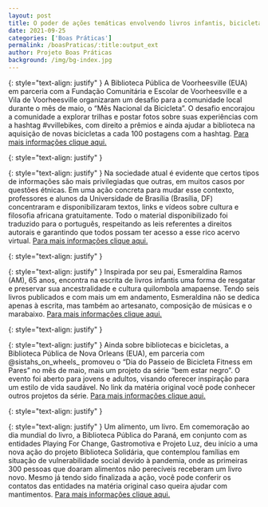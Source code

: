 ```yaml
---
layout: post
title: O poder de ações temáticas envolvendo livros infantis, bicicletas, saúde e cultura afro
date: 2021-09-25
categories: ['Boas Práticas']
permalink: /boasPraticas/:title:output_ext
author: Projeto Boas Práticas
background: /img/bg-index.jpg
---
```

{: style="text-align: justify" }
A Biblioteca Pública de Voorheesville (EUA) em parceria com a Fundação Comunitária e Escolar de Voorheesville e a Vila de Voorheesville organizaram um desafio para a comunidade local durante o mês de maio, o “Mês Nacional da Bicicleta”. O desafio encorajou a comunidade a explorar trilhas e postar fotos sobre suas experiências com a hashtag #vvillebikes, com direito a prêmios e ainda ajudar a biblioteca na aquisição de novas bicicletas a cada 100 postagens com a hashtag.
[Para mais informações clique aqui.](https://altamontenterprise.com/04212021/post-your-bike-journey-get-bikes-library-loan)

{: style="text-align: justify" }


{: style="text-align: justify" }
Na sociedade atual é evidente que certos tipos de informações são mais privilegiadas que outras, em muitos casos por questões étnicas. Em uma ação concreta para mudar esse contexto, professores e alunos da Universidade de Brasília (Brasília, DF) concentraram e disponibilizaram textos, links e vídeos sobre cultura e filosofia africana gratuitamente. Todo o material disponibilizado foi traduzido para o português, respeitando as leis referentes a direitos autorais e garantindo que todos possam ter acesso a esse rico acervo virtual.
[Para mais informações clique aqui.](https://www.correiobraziliense.com.br/diversao-e-arte/2021/04/4918295-biblioteca-virtual-disponibiliza-materiais-sobre-filosofia-e-cultura-afro.html)

{: style="text-align: justify" }


{: style="text-align: justify" }
Inspirada por seu pai, Esmeraldina Ramos (AM), 65 anos, encontra na escrita de livros infantis uma forma de resgatar e preservar sua ancestralidade e cultura quilombola amapaense. Tendo seis livros publicados e com mais um em andamento, Esmeraldina não se dedica apenas à escrita, mas também ao artesanato, composição de músicas e o marabaixo.
[Para mais informações clique aqui.](https://g1.globo.com/ap/amapa/noticia/2021/04/18/me-descobri-escritora-de-livro-infantil-diz-quilombola-que-se-inspira-na-cultura-da-amazonia.ghtml)

{: style="text-align: justify" }


{: style="text-align: justify" }
Ainda sobre bibliotecas e bicicletas, a Biblioteca Pública de Nova Orleans (EUA), em parceria com @sistahs_on_wheels_ promoveu o “Dia do Passeio de Bicicleta Fitness em Pares” no mês de maio, mais um projeto da série “bem estar negro”. O evento foi aberto para jovens e adultos, visando oferecer inspiração para um estilo de vida saudável. No link da matéria original você pode conhecer outros projetos da série.
[Para mais informações clique aqui.](https://www.nola.com/entertainment_life/article_af9c4f7a-a21e-11eb-ae5b-a7697e9146bc.html)

{: style="text-align: justify" }


{: style="text-align: justify" }
Um alimento, um livro. Em comemoração ao dia mundial do livro, a Biblioteca Pública do Paraná, em conjunto com as entidades Playing For Change, Gastromotiva e Projeto Luz, deu início a uma nova ação do projeto Biblioteca Solidária, que contemplou famílias em situação de vulnerabilidade social devido à pandemia, onde as primeiras 300 pessoas que doaram alimentos não perecíveis receberam um livro novo. Mesmo já tendo sido finalizada a ação, você pode conferir os contatos das entidades na matéria original caso queira ajudar com mantimentos.
[Para mais informações clique aqui.](https://tribunapr.uol.com.br/noticias/curitiba-regiao/na-biblioteca-publica-do-parana-quem-doa-alimentos-recebe-um-livro-novo/)
